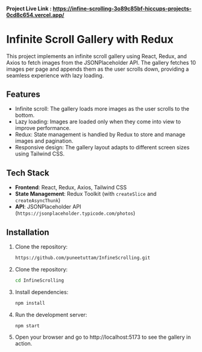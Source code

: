 
#### Project Live Link : https://infine-scrolling-3o89c85bf-hiccups-projects-0cd8c654.vercel.app/

# Infinite Scroll Gallery with Redux

This project implements an infinite scroll gallery using React, Redux, and Axios to fetch images from the JSONPlaceholder API. The gallery fetches 10 images per page and appends them as the user scrolls down, providing a seamless experience with lazy loading.



## Features

- Infinite scroll: The gallery loads more images as the user scrolls to the bottom.
- Lazy loading: Images are loaded only when they come into view to improve performance.
- Redux: State management is handled by Redux to store and manage images and pagination.
- Responsive design: The gallery layout adapts to different screen sizes using Tailwind CSS.

## Tech Stack

- **Frontend**: React, Redux, Axios, Tailwind CSS
- **State Management**: Redux Toolkit (with `createSlice` and `createAsyncThunk`)
- **API**: JSONPlaceholder API (`https://jsonplaceholder.typicode.com/photos`)

## Installation

1. Clone the repository:

   ```bash
   https://github.com/puneetuttam/InfineScrolling.git

2. Clone the repository:

   ```bash
   cd InfineScrolling

3. Install dependencies:

   ```bash
   npm install

4. Run the development server:

   ```bash
   npm start

5. Open your browser and go to http://localhost:5173 to see the gallery in action.